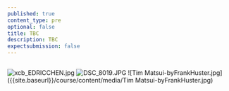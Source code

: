 ```yaml
---
published: true
content_type: pre
optional: false
title: TBC
description: TBC
expectsubmission: false
---
```

## 

![xcb_EDRICCHEN.jpg]({{site.baseurl}}/course/content/media/xcb_EDRICCHEN.jpg)
![DSC_8019.JPG]({{site.baseurl}}/course/content/media/DSC_8019.JPG)
![Tim Matsui-byFrankHuster.jpg]({{site.baseurl}}/course/content/media/Tim Matsui-byFrankHuster.jpg)




